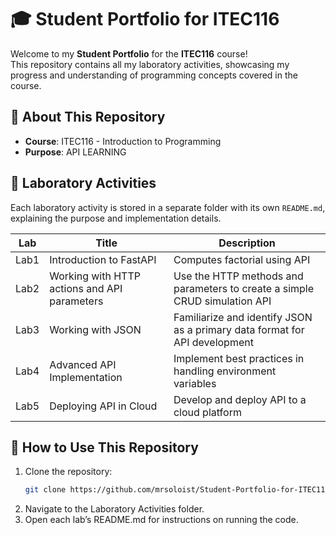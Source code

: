 # 🎓 Student Portfolio for ITEC116

Welcome to my **Student Portfolio** for the **ITEC116** course!  
This repository contains all my laboratory activities, showcasing my progress and understanding of programming concepts covered in the course.

## 📌 About This Repository
- **Course**: ITEC116 - Introduction to Programming  
- **Purpose**: API LEARNING  

## 📖 Laboratory Activities
Each laboratory activity is stored in a separate folder with its own `README.md`, explaining the purpose and implementation details.

| Lab | Title | Description |
|-----|-------|------------|
| Lab1 | Introduction to FastAPI | Computes factorial using API |
| Lab2 | Working with HTTP actions and API parameters | Use the HTTP methods and parameters to create a simple CRUD simulation API |
| Lab3 | Working with JSON | Familiarize and identify JSON as a primary data format for API development |
| Lab4 | Advanced API Implementation | Implement best practices in handling environment variables  |
| Lab5 | Deploying API in Cloud | Develop and deploy API to a cloud platform  |

## 🚀 How to Use This Repository
1. Clone the repository:
   ```bash
   git clone https://github.com/mrsoloist/Student-Portfolio-for-ITEC116.git
2. Navigate to the Laboratory Activities folder.
3. Open each lab’s README.md for instructions on running the code.
